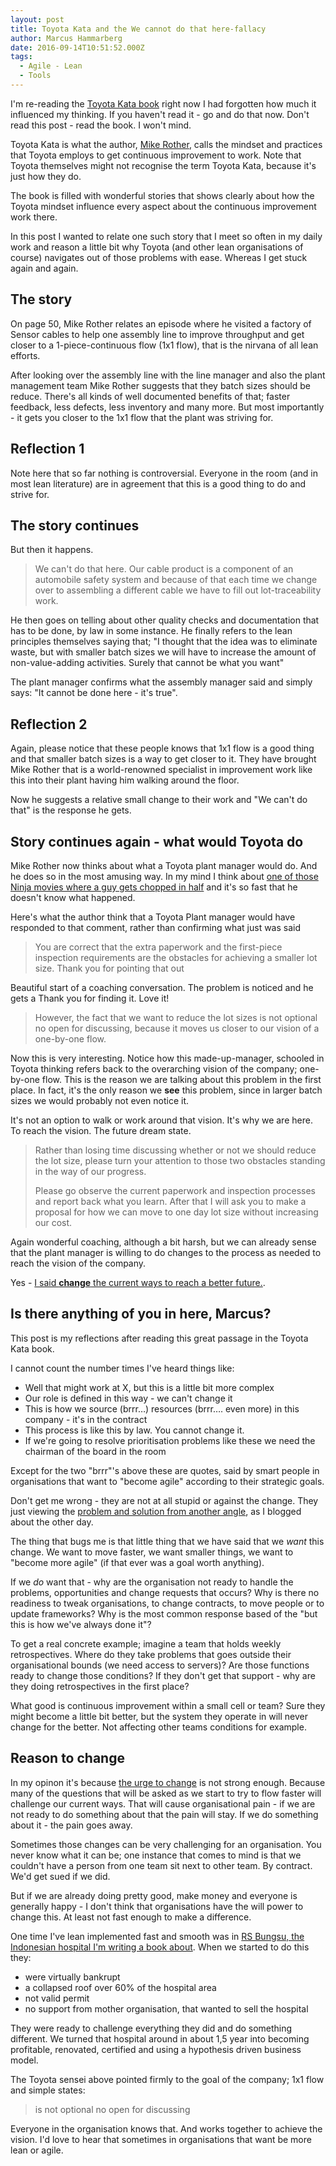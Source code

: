 ```yaml
---
layout: post
title: Toyota Kata and the We cannot do that here-fallacy
author: Marcus Hammarberg
date: 2016-09-14T10:51:52.000Z
tags:
  - Agile - Lean
  - Tools
---
```


I'm re-reading the [Toyota Kata book](https://www.amazon.com/Toyota-Kata-Managing-Improvement-Adaptiveness/dp/0071635238) right now I had forgotten how much it influenced my thinking. If you haven't read it - go and do that now. Don't read this post - read the book. I won't mind.

Toyota Kata is what the author, [Mike Rother](http://www-personal.umich.edu/~mrother/Homepage.html), calls the mindset and practices that Toyota employs to get continuous improvement to work. Note that Toyota themselves might not recognise the term Toyota Kata, because it's just how they do.

The book is filled with wonderful stories that shows clearly about how the Toyota mindset influence every aspect about the continuous improvement work there.

In this post I wanted to relate one such story that I meet so often in my daily work and reason a little bit why Toyota (and other lean organisations of course) navigates out of those problems with ease. Whereas I get stuck again and again.

<!-- excerpt-end -->

## The story

On page 50, Mike Rother relates an episode where he visited a factory of Sensor cables to help one assembly line to improve throughput and get closer to a 1-piece-continuous flow (1x1 flow), that is the nirvana of all lean efforts.

After looking over the assembly line with the line manager and also the plant management team Mike Rother suggests that they batch sizes should be reduce. There's all kinds of well documented benefits of that; faster feedback, less defects, less inventory and many more. But most importantly - it gets you closer to the 1x1 flow that the plant was striving for.

## Reflection 1

Note here that so far nothing is controversial. Everyone in the room (and in most lean literature) are in agreement that this is a good thing to do and strive for.

## The story continues

But then it happens.

> We can't do that here. Our cable product is a component of an automobile safety system and because of that each time we change over to assembling a different cable we have to fill out lot-traceability work.

He then goes on telling about other quality checks and documentation that has to be done, by law in some instance. He finally refers to the lean principles themselves saying that; "I thought that the idea was to eliminate waste, but with smaller batch sizes we will have to increase the amount of non-value-adding activities. Surely that cannot be what you want"

The plant manager confirms what the assembly manager said and simply says: "It cannot be done here - it's true".

## Reflection 2

Again, please notice that these people knows that 1x1 flow is a good thing  and that smaller batch sizes is a way to get closer to it. They have brought Mike Rother that is a world-renowned specialist in improvement work like this into their plant having him walking around the floor.

Now he suggests a relative small change to their work and "We can't do that" is the response he gets.

## Story continues again - what would Toyota do

Mike Rother now thinks about what a Toyota plant manager would do. And he does so in the most amusing way. In my mind I think about [one of those Ninja movies where a guy gets chopped in half](https://www.youtube.com/watch?v=155Ps_q0SUw) and it's so fast that he doesn't know what happened.

Here's what the author think that a Toyota Plant manager would have responded to that comment, rather than confirming what just was said

> You are correct that the extra paperwork and the first-piece inspection requirements are the obstacles for achieving a smaller lot size. Thank you for pointing that out

Beautiful start of a coaching conversation. The problem is noticed and he gets a Thank you for finding it. Love it!

> However, the fact that we want to reduce the lot sizes is not optional no open for discussing, because it moves us closer to our vision of a one-by-one flow.

Now this is very interesting. Notice how this made-up-manager, schooled in Toyota thinking refers back to the overarching vision of the company; one-by-one flow. This is the reason we are talking about this problem in the first place. In fact, it's the only reason we **see** this problem, since in larger batch sizes we would probably not even notice it.

It's not an option to walk or work around that vision. It's why we are here. To reach the vision. The future dream state.

> Rather than losing time discussing whether or not we should reduce the lot size, please turn your attention to those two obstacles standing in the way of our progress.
>
> Please go observe the current paperwork and inspection processes and report back what you learn. After that I will ask you to make a proposal for how we can move to one day lot size without increasing our cost.

Again wonderful coaching, although a bit harsh, but we can already sense that the plant manager is willing to do changes to the process as needed to reach the vision of the company.

Yes - [I said **change** the current ways to reach a better future.](http://www.marcusoft.net/2013/10/YesITalkAboutChange.html).

## Is there anything of you in here, Marcus?

This post is my reflections after reading this great passage in the Toyota Kata book.

I cannot count the number times I've heard things like:

* Well that might work at X, but this is a little bit more complex
* Our role is defined in this way - we can't change it
* This is how we source (brrr…) resources (brrr…. even more) in this company - it's in the contract
* This process is like this by law. You cannot change it.
* If we're going to resolve prioritisation problems like these we need the chairman of the board in the room

Except for the two "brrr"'s above these are quotes, said by smart people in organisations that want to "become agile" according to their strategic goals.

Don't get me wrong - they are not at all stupid or against the change. They just viewing the [problem and solution from another angle](http://www.marcusoft.net/2016/09/its-all-perspective.html), as I blogged about the other day.

The thing that bugs me is that little thing that we have said that we *want* this change. We want to move faster, we want smaller things, we want to "become more agile" (if that ever was a goal worth anything).

If we *do* want that - why are the organisation not ready to handle the problems, opportunities and change requests that occurs? Why is there no readiness to tweak organisations, to change contracts, to move people or to update frameworks? Why is the most common response based of the "but this is how we've always done it"?

To get a real concrete example; imagine a team that holds weekly retrospectives. Where do they take problems that goes outside their organisational bounds (we need access to servers)? Are those functions ready to change those conditions? If they don't get that support - why are they doing retrospectives in the first place?

What good is continuous improvement within a small cell or team? Sure they might become a little bit better, but the system they operate in will never change for the better. Not affecting other teams conditions for example.

## Reason to change

In my opinon it's because [the urge to change](http://www.marcusoft.net/2012/10/agilechangetop51.html) is not strong enough. Because many of the questions that will be asked as we start to try to flow faster will challenge our current ways. That will cause organisational pain - if we are not ready to do something about that the pain will stay. If we do something about it - the pain goes away.

Sometimes those changes can be very challenging for an organisation. You never know what it can be; one instance that comes to mind is that we couldn't have a person from one team sit next to other team. By contract. We'd get sued if we did.

But if we are already doing pretty good, make money and everyone is generally happy - I don't think that organisations have the will power to change this. At least not fast enough to make a difference.

One time I've lean implemented fast and smooth was in [RS Bungsu, the Indonesian hospital I'm writing a book about](http://bit.ly/bungsustory). When we started to do this they:

* were virtually bankrupt
* a collapsed roof over 60% of the hospital area
* not valid permit
* no support from mother organisation, that wanted to sell the hospital

They were ready to challenge everything they did and do something different. We turned that hospital around in about 1,5 year into becoming profitable, renovated, certified and using a hypothesis driven business model.

The Toyota sensei above pointed firmly to the goal of the company; 1x1 flow and simple states:

> is not optional no open for discussing

Everyone in the organisation knows that. And works together to achieve the vision. I'd love to hear that sometimes in organisations that want be more lean or agile.
